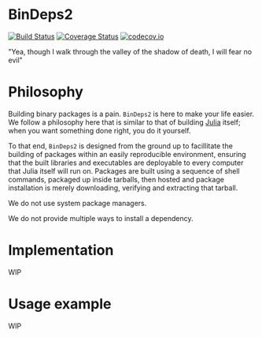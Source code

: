 # BinDeps2

[![Build Status](https://travis-ci.org/staticfloat/BinDeps2.jl.svg?branch=master)](https://travis-ci.org/staticfloat/BinDeps2.jl)  [![Coverage Status](https://coveralls.io/repos/staticfloat/BinDeps2.jl/badge.svg?branch=master&service=github)](https://coveralls.io/github/staticfloat/BinDeps2.jl?branch=master)  [![codecov.io](http://codecov.io/github/staticfloat/BinDeps2.jl/coverage.svg?branch=master)](http://codecov.io/github/staticfloat/BinDeps2.jl?branch=master)

"Yea, though I walk through the valley of the shadow of death, I will fear no evil"

# Philosophy

Building binary packages is a pain.  `BinDeps2` is here to make your life easier.  We follow a philosophy here that is similar to that of building [Julia](https://julialang.org) itself; when you want something done right, you do it yourself.

To that end, `BinDeps2` is designed from the ground up to facillitate the building of packages within an easily reproducible environment, ensuring that the built libraries and executables are deployable to every computer that Julia itself will run on.  Packages are built using a sequence of shell commands, packaged up inside tarballs, then hosted and package installation is merely downloading, verifying and extracting that tarball.

We do not use system package managers.

We do not provide multiple ways to install a dependency.

# Implementation

WIP

# Usage example

WIP